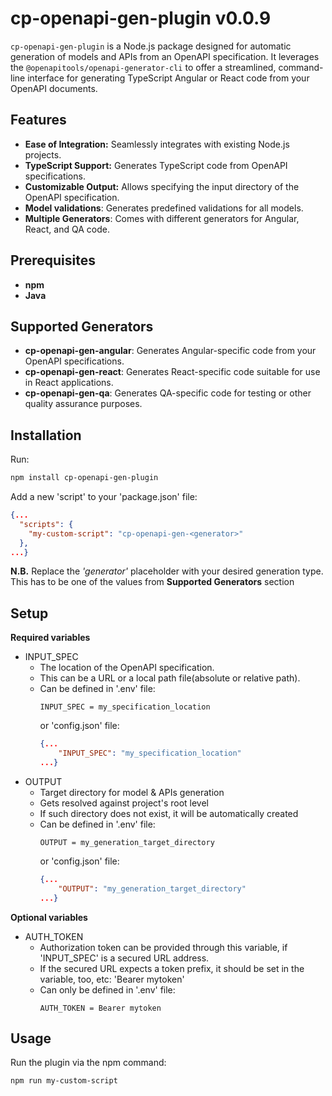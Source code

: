 # cp-openapi-gen-plugin v0.0.9

`cp-openapi-gen-plugin` is a Node.js package designed for automatic generation of models and APIs from an OpenAPI specification. It leverages the `@openapitools/openapi-generator-cli` to offer a streamlined, command-line interface for generating TypeScript Angular or React code from your OpenAPI documents.

## Features

- **Ease of Integration:** Seamlessly integrates with existing Node.js projects.
- **TypeScript Support:** Generates TypeScript code from OpenAPI specifications.
- **Customizable Output:** Allows specifying the input directory of the OpenAPI specification.
- **Model validations**: Generates predefined validations for all models.
- **Multiple Generators**: Comes with different generators for Angular, React, and QA code.

## Prerequisites

- **npm**
- **Java**

## Supported Generators
- **cp-openapi-gen-angular**: Generates Angular-specific code from your OpenAPI specifications.
- **cp-openapi-gen-react**: Generates React-specific code suitable for use in React applications.
- **cp-openapi-gen-qa**: Generates QA-specific code for testing or other quality assurance purposes.

## Installation
Run:
```bash
npm install cp-openapi-gen-plugin
```
Add a new 'script' to your 'package.json' file:
```json
{...
  "scripts": {
    "my-custom-script": "cp-openapi-gen-<generator>"
  },
...}
```
**N.B.** Replace the *'generator'* placeholder with your desired generation type. This has to be one of the values from **Supported Generators** section

## Setup

**Required variables**
- INPUT_SPEC
    - The location of the OpenAPI specification. 
    - This can be a URL or a local path file(absolute or relative path).
    - Can be defined in '.env' file:
        ``` env
        INPUT_SPEC = my_specification_location
        ```
        or 'config.json' file:
        ```json
        {...
            "INPUT_SPEC": "my_specification_location"
        ...}
        ```
- OUTPUT
  - Target directory for model & APIs generation
  - Gets resolved against project's root level
  - If such directory does not exist, it will be automatically created
  - Can be defined in '.env' file:
      ``` env
      OUTPUT = my_generation_target_directory
      ```
      or 'config.json' file:
      ```json
      {...
          "OUTPUT": "my_generation_target_directory"
      ...}
      ```


**Optional variables**
- AUTH_TOKEN
    - Authorization token can be provided through this variable, if 'INPUT_SPEC' is a secured URL address.
    - If the secured URL expects a token prefix, it should be set in the variable, too, etc: 'Bearer mytoken'
    - Can only be defined in '.env' file:
        ```env
        AUTH_TOKEN = Bearer mytoken
        ```

## Usage

Run the plugin via the npm command:
```bash
npm run my-custom-script
```